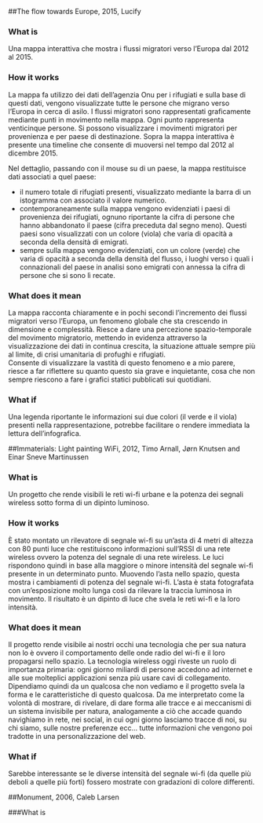 ##The flow towards Europe, 2015, Lucify

### What is
Una mappa interattiva che mostra i flussi migratori verso l’Europa dal 2012 al 2015.

### How it works
La mappa fa utilizzo dei dati dell’agenzia Onu per i rifugiati e sulla base di questi dati, vengono visualizzate tutte le persone che migrano verso l’Europa in cerca di asilo.
I flussi migratori sono rappresentati graficamente mediante punti in movimento nella mappa. Ogni punto rappresenta venticinque persone. Si possono visualizzare i movimenti migratori per provenienza e per paese di destinazione. Sopra la mappa interattiva è presente una timeline che consente di muoversi nel tempo dal 2012 al dicembre 2015.

Nel dettaglio, passando con il mouse su di un paese, la mappa restituisce dati associati a quel paese: 
- il numero totale di rifugiati presenti, visualizzato mediante la barra di un istogramma con associato il valore numerico.
- contemporaneamente sulla mappa vengono evidenziati i paesi di provenienza dei rifugiati, ognuno riportante la cifra di persone che hanno abbandonato il paese (cifra preceduta dal segno meno). Questi paesi sono visualizzati con un colore (viola) che varia di opacità a seconda della densità di emigrati.
- sempre sulla mappa vengono evidenziati, con un colore (verde) che varia di opacità a seconda della densità del flusso,  i luoghi verso i quali i connazionali del paese in analisi sono emigrati con annessa la cifra di persone che si sono lì recate. 

### What does it mean
La mappa racconta chiaramente e in pochi secondi l’incremento dei flussi migratori verso l’Europa, un fenomeno globale che sta crescendo in dimensione e complessità. Riesce a dare una percezione spazio-temporale del movimento migratorio, mettendo in evidenza attraverso la visualizzazione dei dati in continua crescita, la situazione attuale sempre più al limite, di crisi umanitaria di profughi e rifugiati.  
Consente di visualizzare la vastità di questo fenomeno e a mio parere, riesce a far riflettere su quanto questo sia grave e inquietante, cosa che non sempre riescono a fare i grafici statici pubblicati sui quotidiani. 

### What if
Una legenda riportante le informazioni sui due colori (il verde e il viola) presenti nella rappresentazione, potrebbe facilitare o rendere immediata la lettura dell’infografica.

##Immaterials: Light painting WiFi, 2012, Timo Arnall, Jørn Knutsen and Einar Sneve Martinussen

### What is
Un progetto che rende visibili le reti wi-fi urbane e la potenza dei segnali wireless sotto forma di un dipinto luminoso.

### How it works
È stato montato un rilevatore di segnale wi-fi su un’asta di 4 metri di altezza con 80 punti luce che restituiscono informazioni sull’RSSI di una rete wireless ovvero la potenza del segnale di una rete wireless. Le luci rispondono quindi in base alla maggiore o minore intensità del segnale wi-fi presente in un determinato punto.
Muovendo l’asta nello spazio, questa mostra i cambiamenti di potenza del segnale wi-fi. L’asta è stata fotografata con un’esposizione molto lunga così da rilevare la traccia luminosa in movimento. Il risultato è un dipinto di luce che svela le reti wi-fi e la loro intensità.

### What does it mean
Il progetto rende visibile ai nostri occhi una tecnologia che per sua natura non lo è ovvero il comportamento delle onde radio del wi-fi e il loro propagarsi nello spazio. La tecnologia wireless oggi riveste un ruolo di importanza primaria: ogni giorno miliardi di persone accedono ad internet e alle sue molteplici applicazioni senza più usare cavi di collegamento. Dipendiamo quindi da un qualcosa che non vediamo e il progetto svela la forma e le caratteristiche di questo qualcosa. 
Da me interpretato come la volontà di mostrare, di rivelare, di dare forma alle tracce e ai meccanismi di un sistema invisibile per natura, analogamente a ciò che accade quando navighiamo in rete, nei social, in cui ogni giorno lasciamo tracce di noi, su chi siamo, sulle nostre preferenze ecc... tutte informazioni che vengono poi tradotte in una personalizzazione del web. 

### What if
Sarebbe interessante se le diverse intensità del segnale wi-fi (da quelle più deboli a quelle più forti) fossero mostrate con gradazioni di colore differenti. 

##Monument, 2006, Caleb Larsen

###What is



